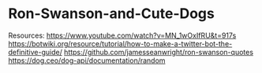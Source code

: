 # Ron-Swanson-and-Cute-Dogs

Resources: 
  <https://www.youtube.com/watch?v=MN_1wOxIfRU&t=917s>
  <https://botwiki.org/resource/tutorial/how-to-make-a-twitter-bot-the-definitive-guide/>
  <https://github.com/jamesseanwright/ron-swanson-quotes>
  <https://dog.ceo/dog-api/documentation/random>
